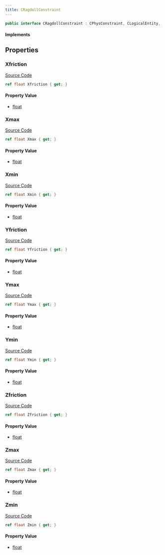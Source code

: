 ```yaml
---
title: CRagdollConstraint
---
```


```csharp
public interface CRagdollConstraint : CPhysConstraint, CLogicalEntity, CServerOnlyEntity, CBaseEntity, CEntityInstance, ISchemaClass<CEntityInstance>, ISchemaClass<CBaseEntity>, ISchemaClass<CServerOnlyEntity>, ISchemaClass<CLogicalEntity>, ISchemaClass<CPhysConstraint>, ISchemaClass<CRagdollConstraint>, ISchemaField, ISchemaClass, INativeHandle
```

#### Implements

## Properties

### Xfriction

[Source Code](https://github.com/swiftly-solution/swiftlys2/blob/main/managed/src/SwiftlyS2.Generated/Schemas/Interfaces/CRagdollConstraint.cs#L29)

```csharp
ref float Xfriction { get; }
```

#### Property Value

- [float](https://learn.microsoft.com/dotnet/api/system.single)

### Xmax

[Source Code](https://github.com/swiftly-solution/swiftlys2/blob/main/managed/src/SwiftlyS2.Generated/Schemas/Interfaces/CRagdollConstraint.cs#L19)

```csharp
ref float Xmax { get; }
```

#### Property Value

- [float](https://learn.microsoft.com/dotnet/api/system.single)

### Xmin

[Source Code](https://github.com/swiftly-solution/swiftlys2/blob/main/managed/src/SwiftlyS2.Generated/Schemas/Interfaces/CRagdollConstraint.cs#L17)

```csharp
ref float Xmin { get; }
```

#### Property Value

- [float](https://learn.microsoft.com/dotnet/api/system.single)

### Yfriction

[Source Code](https://github.com/swiftly-solution/swiftlys2/blob/main/managed/src/SwiftlyS2.Generated/Schemas/Interfaces/CRagdollConstraint.cs#L31)

```csharp
ref float Yfriction { get; }
```

#### Property Value

- [float](https://learn.microsoft.com/dotnet/api/system.single)

### Ymax

[Source Code](https://github.com/swiftly-solution/swiftlys2/blob/main/managed/src/SwiftlyS2.Generated/Schemas/Interfaces/CRagdollConstraint.cs#L23)

```csharp
ref float Ymax { get; }
```

#### Property Value

- [float](https://learn.microsoft.com/dotnet/api/system.single)

### Ymin

[Source Code](https://github.com/swiftly-solution/swiftlys2/blob/main/managed/src/SwiftlyS2.Generated/Schemas/Interfaces/CRagdollConstraint.cs#L21)

```csharp
ref float Ymin { get; }
```

#### Property Value

- [float](https://learn.microsoft.com/dotnet/api/system.single)

### Zfriction

[Source Code](https://github.com/swiftly-solution/swiftlys2/blob/main/managed/src/SwiftlyS2.Generated/Schemas/Interfaces/CRagdollConstraint.cs#L33)

```csharp
ref float Zfriction { get; }
```

#### Property Value

- [float](https://learn.microsoft.com/dotnet/api/system.single)

### Zmax

[Source Code](https://github.com/swiftly-solution/swiftlys2/blob/main/managed/src/SwiftlyS2.Generated/Schemas/Interfaces/CRagdollConstraint.cs#L27)

```csharp
ref float Zmax { get; }
```

#### Property Value

- [float](https://learn.microsoft.com/dotnet/api/system.single)

### Zmin

[Source Code](https://github.com/swiftly-solution/swiftlys2/blob/main/managed/src/SwiftlyS2.Generated/Schemas/Interfaces/CRagdollConstraint.cs#L25)

```csharp
ref float Zmin { get; }
```

#### Property Value

- [float](https://learn.microsoft.com/dotnet/api/system.single)

